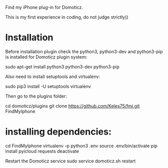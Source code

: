 
Find my iPhone plug-in for Domoticz. 

This is my first experience in coding, do not judge strictly))

# Installation

Before installation plugin check the python3, python3-dev and python3-pip is installed for Domoticz plugin system:

sudo apt-get install python3 python3-dev python3-pip

Also need to install setuptools and virtualenv:

sudo pip3 install -U setuptools virtualenv

Then go to the plugins folder:

cd domoticz/plugins
git clone https://github.com/Keles75/fmi.git FindMyIphone

# installing dependencies:
cd FindMyIphone
virtualenv -p python3 .env
source .env/bin/activate
pip install pyicloud requests
deactivate

Restart the Domoticz service
sudo service domoticz.sh restart


